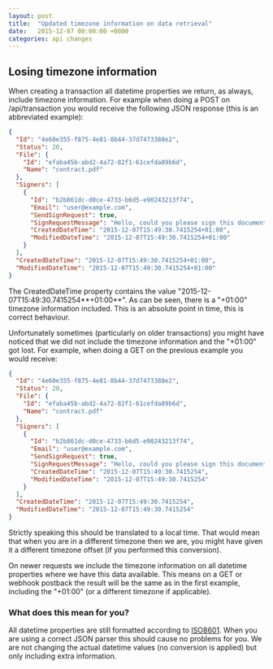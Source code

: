 ```yaml
---
layout: post
title:  "Updated timezone information on data retrieval"
date:   2015-12-07 00:00:00 +0000
categories: api changes
---
```


## Losing timezone information

When creating a transaction all datetime properties we return, as always, include timezone information. 
For example when doing a POST on /api/transaction you would receive the following JSON response (this is an abbreviated example):

``` json
{
  "Id": "4e60e355-f875-4e81-8b44-37d7473388e2",
  "Status": 20,
  "File": {
    "Id": "efaba45b-abd2-4a72-82f1-61cefda89b6d",
    "Name": "contract.pdf"
  },
  "Signers": [
    {
      "Id": "b2b861dc-d0ce-4733-b6d5-e90243213f74",
      "Email": "user@example.com",
      "SendSignRequest": true,
      "SignRequestMessage": "Hello, could you please sign this document? Best regards, John Doe",
      "CreatedDateTime": "2015-12-07T15:49:30.7415254+01:00",
      "ModifiedDateTime": "2015-12-07T15:49:30.7415254+01:00"
    }
  ],
  "CreatedDateTime": "2015-12-07T15:49:30.7415254+01:00",
  "ModifiedDateTime": "2015-12-07T15:49:30.7415254+01:00"
}
```

The CreatedDateTime property contains the value "2015-12-07T15:49:30.7415254**+01:00**".
As can be seen, there is a "+01:00" timezone information included.
This is an absolute point in time, this is correct behaviour.

Unfortunately sometimes (particularly on older transactions) you might have noticed that we did not include the timezone information and the "+01:00" got lost.
For example, when doing a GET on the previous example you would receive:

``` json
{
  "Id": "4e60e355-f875-4e81-8b44-37d7473388e2",
  "Status": 20,
  "File": {
    "Id": "efaba45b-abd2-4a72-82f1-61cefda89b6d",
    "Name": "contract.pdf"
  },
  "Signers": [
    {
      "Id": "b2b861dc-d0ce-4733-b6d5-e90243213f74",
      "Email": "user@example.com",
      "SendSignRequest": true,
      "SignRequestMessage": "Hello, could you please sign this document? Best regards, John Doe",
      "CreatedDateTime": "2015-12-07T15:49:30.7415254",
      "ModifiedDateTime": "2015-12-07T15:49:30.7415254"
    }
  ],
  "CreatedDateTime": "2015-12-07T15:49:30.7415254",
  "ModifiedDateTime": "2015-12-07T15:49:30.7415254"
}
```

Strictly speaking this should be translated to a local time. That would mean that when you are in a different timezone then we are, you might have given it a different timezone offset (if you performed this conversion).

On newer requests we include the timezone information on all datetime properties where we have this data available.
This means on a GET or webhook postback the result will be the same as in the first example, including the "+01:00" (or a different timezone if applicable).

### What does this mean for you?

All datetime properties are still formatted according to [ISO8601](https://www.iso.org/iso/iso8601).
When you are using a correct JSON parser this should cause no problems for you.
We are not changing the actual datetime values (no conversion is applied) but only including extra information.